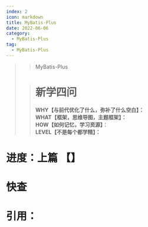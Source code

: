 ```yaml
---
index: 2
icon: markdown
title: MyBatis-Plus
date: 2022-06-06
category:
  - MyBatis-Plus
tag:
  - MyBatis-Plus
---
```


> > MyBatis-Plus
>
> <!-- more -->
>
> > # 新学四问
> >
> > **WHY【与前代优化了什么，弥补了什么空白】：**  
> > **WHAT【框架，思维导图，主题框架】：**  
> > **HOW【如何记忆，学习资源】**：  
> > **LEVEL【不是每个都学精】：**  
>
# 进度：上篇 【】

# 快查

# 引用：



